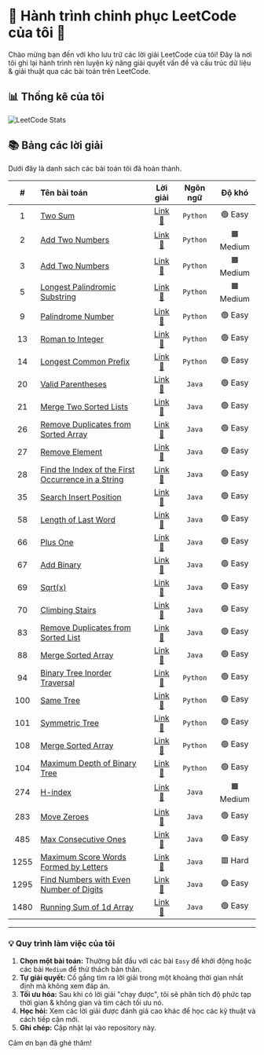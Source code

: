 # 🚀 Hành trình chinh phục LeetCode của tôi 🚀

Chào mừng bạn đến với kho lưu trữ các lời giải LeetCode của tôi! Đây là nơi tôi ghi lại hành trình rèn luyện kỹ năng giải quyết vấn đề và cấu trúc dữ liệu & giải thuật qua các bài toán trên LeetCode.

## 📊 Thống kê của tôi

![LeetCode Stats](https://leetcard.jacoblin.cool/Domiverse?theme=dark&font=Piazzolla&ext=heatmap)


## 📚 Bảng các lời giải

Dưới đây là danh sách các bài toán tôi đã hoàn thành.

| # | Tên bài toán | Lời giải | Ngôn ngữ | Độ khó |
|:---:|:--- |:---:|:---:|:---:|
| 1 | [Two Sum](https://leetcode.com/problems/two-sum/) | [Link 🔗](https://github.com/domiverse/leetcode-solutions/blob/main/1.two-sum.py) | `Python` | 🟢 Easy |
| 2 | [Add Two Numbers](https://leetcode.com/problems/add-two-numbers/) | [Link 🔗](https://github.com/domiverse/leetcode-solutions/blob/main/2.add-two-numbers.py) | `Python` | 🟧 Medium |
| 3 | [Add Two Numbers](https://leetcode.com/problems/longest-substring-without-repeating-characters/) | [Link 🔗](https://github.com/domiverse/leetcode-solutions/blob/main/3.longest-substring-without-repeating-characters.py) | `Python` | 🟧 Medium |
| 5 | [Longest Palindromic Substring](https://leetcode.com/problems/longest-palindromic-substring/) | [Link 🔗](https://github.com/domiverse/leetcode-solutions/blob/main/5.longest-palindromic-substring.py) | `Python` | 🟧 Medium |
| 9 | [Palindrome Number](https://leetcode.com/problems/palindrome-number/) | [Link 🔗](https://github.com/domiverse/leetcode-solutions/blob/main/9.palindrome-number.py) | `Python` | 🟢 Easy |
| 13 | [Roman to Integer](https://leetcode.com/problems/roman-to-integer/) | [Link 🔗](https://github.com/domiverse/leetcode-solutions/blob/main/13.roman-to-integer.py) | `Python` | 🟢 Easy |
| 14 | [Longest Common Prefix  ](https://leetcode.com/problems/longest-common-prefix/) | [Link 🔗](https://github.com/domiverse/leetcode-solutions/blob/main/14.longest-common-prefix.py) | `Python` | 🟢 Easy |
| 20 | [Valid Parentheses](https://leetcode.com/problems/valid-parentheses/) | [Link 🔗](https://github.com/domiverse/leetcode-solutions/blob/main/20.valid-parenthesesy.java) | `Java` | 🟢 Easy |
| 21 | [Merge Two Sorted Lists](https://leetcode.com/problems/merge-two-sorted-lists/) | [Link 🔗](https://github.com/domiverse/leetcode-solutions/blob/main/21.merge-two-sorted-lists.java) | `Java` | 🟢 Easy |
| 26 | [Remove Duplicates from Sorted Array](https://leetcode.com/problems/remove-duplicates-from-sorted-array/) | [Link 🔗](https://github.com/domiverse/leetcode-solutions/blob/main/26.remove-duplicates-from-sorted-array.java) | `Java` | 🟢 Easy |
| 27 | [Remove Element](https://leetcode.com/problems/remove-element/) | [Link 🔗](https://github.com/domiverse/leetcode-solutions/blob/main/27.remove-element.java) | `Java` | 🟢 Easy |
| 28 | [Find the Index of the First Occurrence in a String](https://leetcode.com/problems/find-the-index-of-the-first-occurrence-in-a-string/) | [Link 🔗](https://github.com/domiverse/leetcode-solutions/blob/main/28.find-the-index-of-the-first-occurrence-in-a-string.java) | `Java` | 🟢 Easy |
| 35 | [Search Insert Position](https://leetcode.com/problems/search-insert-position/) | [Link 🔗](https://github.com/domiverse/leetcode-solutions/blob/main/35.search-insert-position.java) | `Java` | 🟢 Easy |
| 58 | [Length of Last Word](https://leetcode.com/problems/length-of-last-word/) | [Link 🔗](https://github.com/domiverse/leetcode-solutions/blob/main/58.length-of-last-word.java) | `Java` | 🟢 Easy |
| 66 | [Plus One](https://leetcode.com/problems/plus-one/) | [Link 🔗](https://github.com/domiverse/leetcode-solutions/blob/main/66.plus-one.java) | `Java` | 🟢 Easy |
| 67 | [Add Binary](https://leetcode.com/problems/add-binary/) | [Link 🔗](https://github.com/domiverse/leetcode-solutions/blob/main/67.add-binary.java) | `Java` | 🟢 Easy |
| 69 | [Sqrt(x)](https://leetcode.com/problems/sqrt-x/) | [Link 🔗](https://github.com/domiverse/leetcode-solutions/blob/main/69.sqrt-x.java) | `Java` | 🟢 Easy |
| 70 | [Climbing Stairs](https://leetcode.com/problems/climbing-stairs/) | [Link 🔗](https://github.com/domiverse/leetcode-solutions/blob/main/70.climbing-stairs.java) | `Java` | 🟢 Easy |
| 83 | [Remove Duplicates from Sorted List](https://leetcode.com/problems/remove-duplicates-from-sorted-list/) | [Link 🔗](https://github.com/domiverse/leetcode-solutions/blob/main/83.remove-duplicates-from-sorted-list.java) | `Java` | 🟢 Easy |
| 88 | [Merge Sorted Array](https://leetcode.com/problems/merge-sorted-array/) | [Link 🔗](https://github.com/domiverse/leetcode-solutions/blob/main/88.merge-sorted-array.java) | `Java` | 🟢 Easy |
| 94 | [Binary Tree Inorder Traversal](https://leetcode.com/problems/binary-tree-inorder-traversal/) | [Link 🔗](https://github.com/domiverse/leetcode-solutions/blob/main/94.binary-tree-inorder-traversal.py) | `Python` | 🟢 Easy |
| 100 | [Same Tree](https://leetcode.com/problems/same-tree/) | [Link 🔗](https://github.com/domiverse/leetcode-solutions/blob/main/100.same-tree.py) | `Python` | 🟢 Easy |
| 101 | [Symmetric Tree](https://leetcode.com/problems/symmetric-tree/) | [Link 🔗](https://github.com/domiverse/leetcode-solutions/blob/main/101.symmetric-tree.py) | `Python` | 🟢 Easy |
| 108 | [Merge Sorted Array](https://leetcode.com/problems/convert-sorted-array-to-binary-search-tree/) | [Link 🔗](https://github.com/domiverse/leetcode-solutions/blob/main/108.convert-sorted-array-to-binary-search-tree.py) | `Python` | 🟢 Easy |
| 104 | [Maximum Depth of Binary Tree](https://leetcode.com/problems/maximum-depth-of-binary-tre/) | [Link 🔗](https://github.com/domiverse/leetcode-solutions/blob/main/104.maximum-depth-of-binary-tree.py) | `Python` | 🟢 Easy |
| 274 | [H-index](https://leetcode.com/problems/h-index/) | [Link 🔗](https://github.com/domiverse/leetcode-solutions/blob/main/274.h-index.java) | `Java` | 🟧 Medium |
| 283 | [Move Zeroes](https://leetcode.com/problems/move-zeroe/) | [Link 🔗](https://github.com/domiverse/leetcode-solutions/blob/main/283.move-zeroes.java) | `Java` | 🟢 Easy |
| 485 | [Max Consecutive Ones](https://leetcode.com/problems/max-consecutive-ones/) | [Link 🔗](https://github.com/domiverse/leetcode-solutions/blob/main/485.max-consecutive-ones.java) | `Java` | 🟢 Easy |
| 1255 | [Maximum Score Words Formed by Letters](https://leetcode.com/problems/maximum-score-words-formed-by-letters/) | [Link 🔗](https://github.com/domiverse/leetcode-solutions/blob/main/1255.maximum-score-words-formed-by-letters.java) | `Java` | 🟥 Hard |
| 1295 | [Find Numbers with Even Number of Digits](https://leetcode.com/problems/find-numbers-with-even-number-of-digits/) | [Link 🔗](https://github.com/domiverse/leetcode-solutions/blob/main/1295.find-numbers-with-even-number-of-digits.java) | `Java` | 🟢 Easy |
| 1480 | [Running Sum of 1d Array](https://leetcode.com/problems/running-sum-of-1d-array/) | [Link 🔗](https://github.com/domiverse/leetcode-solutions/blob/main/1480.running-sum-of-1d-array.java) | `Java` | 🟢 Easy |
---

### 💡 Quy trình làm việc của tôi 

1.  **Chọn một bài toán:** Thường bắt đầu với các bài `Easy` để khởi động hoặc các bài `Medium` để thử thách bản thân.
2.  **Tự giải quyết:** Cố gắng tìm ra lời giải trong một khoảng thời gian nhất định mà không xem đáp án.
3.  **Tối ưu hóa:** Sau khi có lời giải "chạy được", tôi sẽ phân tích độ phức tạp thời gian & không gian và tìm cách tối ưu nó.
4.  **Học hỏi:** Xem các lời giải được đánh giá cao khác để học các kỹ thuật và cách tiếp cận mới.
5.  **Ghi chép:** Cập nhật lại vào repository này.

Cảm ơn bạn đã ghé thăm!
